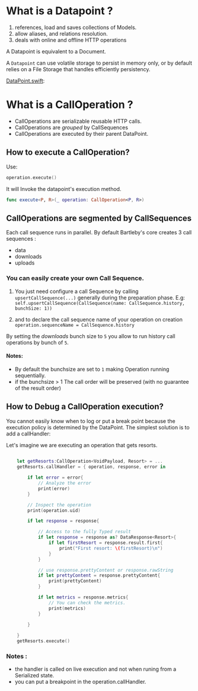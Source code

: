 # What is a Datapoint ?


1. references, load and saves collections of Models.
2. allow aliases, and relations resolution.
3. deals with online and offline HTTP operations

A Datapoint is equivalent to a Document.

A `Datapoint` can use volatile storage to persist in memory only, or by default relies on a File Storage that handles efficiently persistency.

[DataPoint.swift](https://github.com/Bartlebys/BartlebysCore/blob/master/Sources/BartlebysCore/DataPoint.swift):

# What is a CallOperation ?

- CallOperations are serializable reusable HTTP calls.
- CallOperations are *grouped* by CallSequences 
- CallOperations are executed by their parent DataPoint.

## How to execute a CallOperation?

Use: 

```swift
operation.execute()
```

It will Invoke the datapoint's execution method.

```swift
func execute<P, R>(_ operation: CallOperation<P, R>)
```

## CallOperations are segmented by CallSequences

Each call sequence runs in parallel. By default Bartleby's core creates 3 call sequences :

- data
- downloads
- uploads

### You can easily create your own Call Sequence.


1. You just need configure a call Sequence by calling `upsertCallSequence(...)` generally during the preparation phase. E.g: ` self.upsertCallSequence(CallSequence(name: CallSequence.history, bunchSize: 1))`

2. and to declare the call sequence name of your operation on creation `operation.sequenceName = CallSequence.history` 


By setting the *downloads* bunch size to `5` you allow to run history call operations by bunch of `5`. 

#### Notes:

- By default the bunchsize are set to `1` making Operation running sequentially.
- if the bunchsize > 1  The call order will be preserved (with no guarantee of the result order)
 

## How to Debug a CallOperation execution?

You cannot easily know when to log or put a break point because the execution policy is determined by the DataPoint. The simplest solution is to add a callHandler:

Let's imagine we are executing an operation that gets resorts.
	
```swift
	 
	let getResorts:CallOperation<VoidPayload, Resort> = ... 
	getResorts.callHandler = { operation, response, error in

        if let error = error{
            // Analyze the error
            print(error)
        }

        // Inspect the operation
        print(operation.uid)

        if let response = response{

            // Access to the fully Typed result
            if let response = response as? DataResponse<Resort>{
                if let firstResort = response.result.first{
                    print("First resort: \(firstResort)\n")
                }
            }

            // use response.prettyContent or response.rawString
            if let prettyContent = response.prettyContent{
                print(prettyContent)
            }

            if let metrics = response.metrics{
                // You can check the metrics.
                print(metrics)
            }
            
        }

	}
	getResorts.execute()
```

### Notes :

- the handler is called on live execution and not when runing from a Serialized state.
- you can put a breakpoint in the operation.callHandler.
